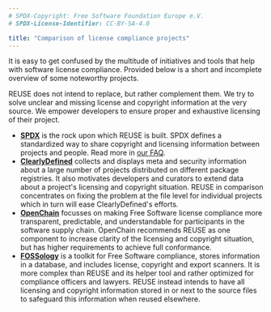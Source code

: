 ```yaml
---
# SPDX-Copyright: Free Software Foundation Europe e.V.
# SPDX-License-Identifier: CC-BY-SA-4.0

title: "Comparison of license compliance projects"
---
```


It is easy to get confused by the multitude of initiatives and tools that help with software license compliance. Provided below is a short and incomplete overview of some noteworthy projects.

REUSE does not intend to replace, but rather complement them. We try to solve unclear and missing license and copyright information at the very source. We empower developers to ensure proper and exhaustive licensing of their project.

* [**SPDX**](https://spdx.org) is the rock upon which REUSE is built. SPDX defines a standardized way to share copyright and licensing information between projects and people. Read more in [our FAQ](/faq/#what-is-spdx).
* [**ClearlyDefined**](https://clearlydefined.io) collects and displays meta and security information about a large number of projects distributed on different package registries. It also motivates developers and curators to extend data about a project's licensing and copyright situation. REUSE in comparison concentrates on fixing the problem at the file level for individual projects which in turn will ease ClearlyDefined's efforts.
* [**OpenChain**](https://www.openchainproject.org) focusses on making Free Software license compliance more transparent, predictable, and understandable for participants in the software supply chain. OpenChain recommends REUSE as one component to increase clarity of the licensing and copyright situation, but has higher requirements to achieve full conformance.
* [**FOSSology**](https://www.fossology.org) is a toolkit for Free Software compliance, stores information in a database, and includes license, copyright and export scanners. It is more complex than REUSE and its helper tool and rather optimized for compliance officers and lawyers. REUSE instead intends to have all licensing and copyright information stored in or next to the source files to safeguard this information when reused elsewhere.
